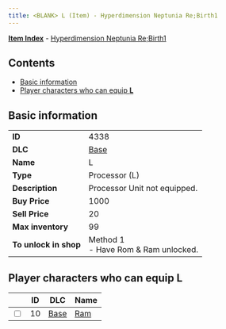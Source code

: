 ```yaml
---
title: <BLANK> L (Item) - Hyperdimension Neptunia Re;Birth1
---
```


[**Item Index**](/neptunia/rb1/item/index.html) - [Hyperdimension Neptunia Re;Birth1](/neptunia/rb1)

## Contents

- [Basic information](#basic-information)
- [Player characters who can equip **<BLANK> L**](#player-characters-who-can-equip-blank-l)

## Basic information

|   |   |
| -- | -- |
| **ID** | 4338 |
| **DLC** | [Base](/neptunia/rb1/dlc/1-base.html) |
| **Name** | <BLANK> L |
| **Type** | Processor (L) |
| **Description** | Processor Unit not equipped. |
| **Buy Price** | 1000 |
| **Sell Price** | 20 |
| **Max inventory** | 99 |
| **To unlock in shop** | Method 1<br />- Have Rom & Ram unlocked. |


## Player characters who can equip **<BLANK> L**

|    | ID | DLC | Name |
| -- | -- | --- | ---- |
| <input type="checkbox" id="rb1-player-1-10" class="trackbox" /> | 10 | [Base](/neptunia/rb1/dlc/1-base.html) | [Ram](/neptunia/rb1/player/1-10-ram.html) |
